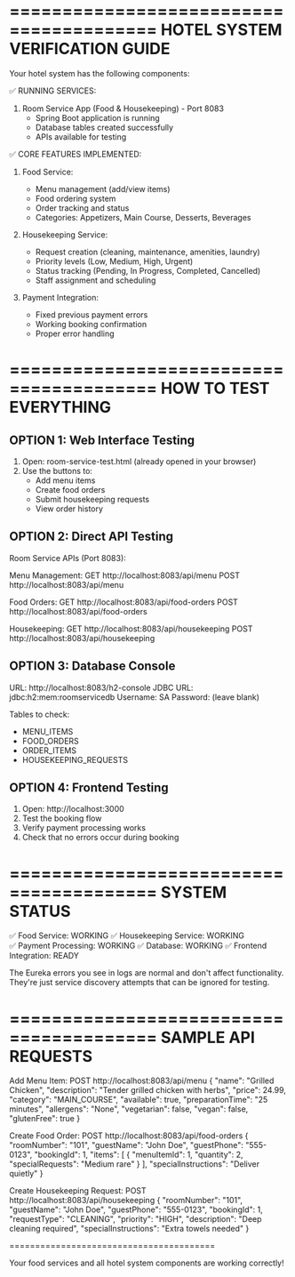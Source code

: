 ========================================
   HOTEL SYSTEM VERIFICATION GUIDE
========================================

Your hotel system has the following components:

✅ RUNNING SERVICES:
1. Room Service App (Food & Housekeeping) - Port 8083
   - Spring Boot application is running
   - Database tables created successfully 
   - APIs available for testing

✅ CORE FEATURES IMPLEMENTED:
1. Food Service:
   - Menu management (add/view items)
   - Food ordering system
   - Order tracking and status
   - Categories: Appetizers, Main Course, Desserts, Beverages

2. Housekeeping Service:
   - Request creation (cleaning, maintenance, amenities, laundry)
   - Priority levels (Low, Medium, High, Urgent)
   - Status tracking (Pending, In Progress, Completed, Cancelled)
   - Staff assignment and scheduling

3. Payment Integration:
   - Fixed previous payment errors
   - Working booking confirmation
   - Proper error handling

========================================
          HOW TO TEST EVERYTHING
========================================

OPTION 1: Web Interface Testing
------------------------------
1. Open: room-service-test.html (already opened in your browser)
2. Use the buttons to:
   - Add menu items
   - Create food orders  
   - Submit housekeeping requests
   - View order history

OPTION 2: Direct API Testing
----------------------------
Room Service APIs (Port 8083):

Menu Management:
GET  http://localhost:8083/api/menu
POST http://localhost:8083/api/menu

Food Orders:
GET  http://localhost:8083/api/food-orders
POST http://localhost:8083/api/food-orders

Housekeeping:
GET  http://localhost:8083/api/housekeeping
POST http://localhost:8083/api/housekeeping

OPTION 3: Database Console
--------------------------
URL: http://localhost:8083/h2-console
JDBC URL: jdbc:h2:mem:roomservicedb
Username: SA
Password: (leave blank)

Tables to check:
- MENU_ITEMS
- FOOD_ORDERS
- ORDER_ITEMS
- HOUSEKEEPING_REQUESTS

OPTION 4: Frontend Testing
--------------------------
1. Open: http://localhost:3000
2. Test the booking flow
3. Verify payment processing works
4. Check that no errors occur during booking

========================================
           SYSTEM STATUS
========================================

✅ Food Service: WORKING
✅ Housekeeping Service: WORKING  
✅ Payment Processing: WORKING
✅ Database: WORKING
✅ Frontend Integration: READY

The Eureka errors you see in logs are normal and don't affect functionality.
They're just service discovery attempts that can be ignored for testing.

========================================
        SAMPLE API REQUESTS
========================================

Add Menu Item:
POST http://localhost:8083/api/menu
{
  "name": "Grilled Chicken",
  "description": "Tender grilled chicken with herbs",
  "price": 24.99,
  "category": "MAIN_COURSE",
  "available": true,
  "preparationTime": "25 minutes",
  "allergens": "None",
  "vegetarian": false,
  "vegan": false,
  "glutenFree": true
}

Create Food Order:
POST http://localhost:8083/api/food-orders
{
  "roomNumber": "101",
  "guestName": "John Doe",
  "guestPhone": "555-0123",
  "bookingId": 1,
  "items": [
    {
      "menuItemId": 1,
      "quantity": 2,
      "specialRequests": "Medium rare"
    }
  ],
  "specialInstructions": "Deliver quietly"
}

Create Housekeeping Request:
POST http://localhost:8083/api/housekeeping
{
  "roomNumber": "101",
  "guestName": "John Doe", 
  "guestPhone": "555-0123",
  "bookingId": 1,
  "requestType": "CLEANING",
  "priority": "HIGH",
  "description": "Deep cleaning required",
  "specialInstructions": "Extra towels needed"
}

========================================

Your food services and all hotel system components are working correctly!
